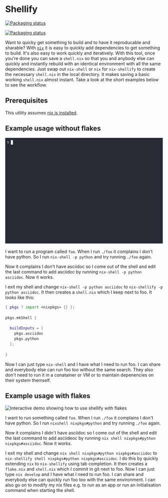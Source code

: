 # Shellify

[![Packaging status](https://repology.org/badge/vertical-allrepos/shellify.svg?columns=4&header=Shellify)](https://repology.org/project/shellify/versions)

[![Packaging status](https://repology.org/badge/vertical-allrepos/haskell%3Ashellify.svg?columns=4&header=Shellify%20Library)](https://repology.org/project/shellify/versions)

Want to quicky get something to build and to have it reproducable and sharable? With [`nix`](https://nixos.org/manual/nix/stable/command-ref/nix-shell.html) it is easy to quickly add dependencies to get something to build. It's also easy to work quickly and iteratively. With this tool, once you're done you can save a `shell.nix` so that you and anybody else can quickly and instantly rebuild with an identical environment with all the same dependencies. Just swap out `nix-shell` or `nix` for `nix-shellify` to create the necessary `shell.nix` in the local directory. It makes saving a basic working `shell.nix` almost instant. Take a look at the short examples below to see the workflow.

## Prerequisites

This utility assumes [nix is installed](https://nixos.org/download.html).


## Example usage without flakes

![Interactive demo showing how to use shellify with flakes](docs/legacy-nix-demo.gif)

I want to run a program called `foo`. When I run `./foo` it complains I don't have python. So I run `nix-shell -p python` and try running `./foo` again.

Now it complains I don't have asciidoc so I come out of the shell and edit the last command to add asciidoc by running `nix-shell -p python asciidoc`. Now it works.

I exit my shell and change `nix-shell -p python asciidoc` to `nix-shellify -p python asciidoc`. It then creates a `shell.nix` which I keep next to foo. It looks like this:

```nix
{ pkgs ? import <nixpkgs> {} }:

pkgs.mkShell {

  buildInputs = [
    pkgs.asciidoc
    pkgs.python
  ];

}
```

Now I can just type `nix-shell` and I have what I need to run foo. I can share and everybody else can run foo too without the same search. They also don't need to run it in a conatainer or VM or to maintain depenencies on their system themself. 

## Example usage with flakes

![Interactive demo showing how to use shellify with flakes](https://user-images.githubusercontent.com/50051176/258610444-6e848fa4-a675-4aa3-b3b6-d099605bc4b7.gif)

I want to run something called `foo`. When I run `./foo` it complains I don't have python. So I run `nixshell nixpkgs#python` and try running `./foo` again.

Now it complains I didn't have asciidoc so I come out of the shell and edit the last command to add asciideoc by running `nix shell nixpkgs#python nixpkgs#asciidoc`. Now it works.

I exit my shell and change `nix shell nixpkgs#python nixpkgs#asciidoc` to `nix-shellify shell nixpkgs#python nixpkgs#asciidoc`. I do this by quickly extending `nix` to `nix-shellify` using tab completion. It then creates a `flake.nix` and `shell.nix` which I commit in git next to foo. Now I can just type `nix develop` and I have what I need to run foo. I can share and everybody else can quickly run foo too with the same environment. I can also go on to modify my nix files e.g. to run as an app or run an initialisation command when starting the shell.

